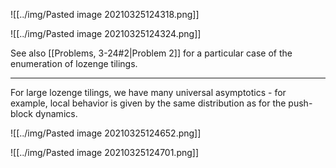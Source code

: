 ![[../img/Pasted image 20210325124318.png]]

![[../img/Pasted image 20210325124324.png]]

See also [[Problems, 3-24#2|Problem 2]] for a particular case of the enumeration of lozenge tilings.

---

For large lozenge tilings, we have many universal asymptotics - for example, local behavior is given by the same distribution as for the push-block dynamics.

![[../img/Pasted image 20210325124652.png]]

![[../img/Pasted image 20210325124701.png]]